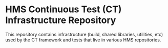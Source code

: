 # HMS Continuous Test (CT) Infrastructure Repository

This repository contains infrastructure (build, shared libraries, utilities, etc) used by the CT framework and tests that live in various HMS repositories.
